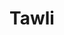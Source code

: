 ---
templateKey: splash
title: Tawli
large: https://res.cloudinary.com/dunew51zn/image/upload/v1617058733/splash/tawli-xl_xl85rv.jpg
small: https://res.cloudinary.com/dunew51zn/image/upload/v1617058733/splash/tawli-md_byby0p.jpg
background: https://res.cloudinary.com/dunew51zn/image/upload/v1617058733/splash/bg-tawli-xl_dwehzx.jpg
---